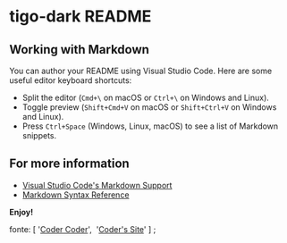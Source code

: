 # tigo-dark README

## Working with Markdown

You can author your README using Visual Studio Code. Here are some useful editor keyboard shortcuts:

* Split the editor (`Cmd+\` on macOS or `Ctrl+\` on Windows and Linux).
* Toggle preview (`Shift+Cmd+V` on macOS or `Shift+Ctrl+V` on Windows and Linux).
* Press `Ctrl+Space` (Windows, Linux, macOS) to see a list of Markdown snippets.

## For more information

* [Visual Studio Code's Markdown Support](http://code.visualstudio.com/docs/languages/markdown)
* [Markdown Syntax Reference](https://help.github.com/articles/markdown-basics/)

**Enjoy!**

fonte: [&nbsp;'[Coder Coder](https://www.youtube.com/watch?v=pGzssFNtWXw)',&nbsp;&nbsp;'[Coder's Site](https://coder-coder.com/vs-code-theme-color-generator/)'&nbsp;] ;